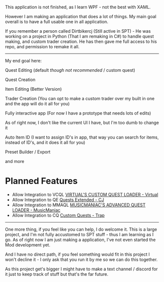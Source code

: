 This application is not finished, as I learn WPF - not the best with XAML.

However I am making an application that does a lot of things.
My main goal overall is to have a full usable one in all application.

If you remember a person called Dirtbikercj (Still active in SPT) - He was working on a project in Python (That I am remaking in C#) to handle quest making, and custom trader creation.
He has then gave me full access to his repo, and permission to remake it all.

---
My end goal here:

Quest Editing (default *though not recommended* / custom quest)

Quest Creation

Item Editing (Better Version)

Trader Creation (You can opt to make a custom trader over my built in one and the app will do it all for you)

Fully interactive app (For now I have a prototype that needs lots of edits)

As of right now, I don't like the current UI I have, but I'm too dumb to change it

Auto Item ID (I want to assign ID's in app, that way you can search for items, instead of ID's, and it does it all for you)

Preset Builder / Export

and more

# Planned Features

- Allow Integration to VCQL [VIRTUAL'S CUSTOM QUEST LOADER - Virtual](https://hub.sp-tarkov.com/files/file/885-virtual-s-custom-quest-loader/)
- Allow Integration to QE [Quests Extended - CJ](https://hub.sp-tarkov.com/files/file/2283-quests-extended/)
- Allow Integration to MMAQL [MUSICMANIAC'S ADVANCED QUEST LOADER - MusicManiac](https://hub.sp-tarkov.com/files/file/1719-musicmaniac-s-advanced-quest-loader-mmaql/)
- Allow Integration to CQ [Custom Quests - Trap](https://hub.sp-tarkov.com/files/file/588-custom-quests/)

---

One more thing, if you feel like you can help, I do welcome it.
This is a large project, and I'm not fully accustomed to SPT stuff - thus I am learning as I go.
As of right now I am just making a application, I've not even started the Mod development yet.

And I have no direct path, if you feel something would fit in this project I won't decline it - I only ask that you run it by me so we can do this together.

As this project get's bigger I might have to make a text channel / discord for it just to keep track of stuff but that's the far future.
